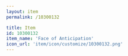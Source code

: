 ```yaml
---
layout: item
permalink: /10300132

title: Item
id: 10300132
item_name: 'Face of Anticipation'
icon_url: 'item/icon/customize/10300132.png'
---
```

